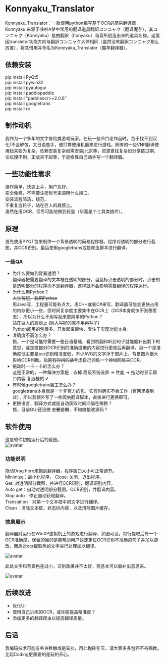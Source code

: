 # Konnyaku_Translator
Konnyaku_Translator：一款使用python编写基于OCR的简易翻译器  
Konnyaku 来源于哆啦A梦中常用的翻译道具翻訳コンニャク（翻译魔芋），其コンニャク（Konnyaku）是由翻訳（honyaku）谐音所创造出来的道具名称。这里因translator功能方向与翻訳コンニャク大体相同（虽然没有翻訳コンニャク那么厉害），将其借用并命名为Konnyaku_Translator（魔芋翻译器）。
## 依赖安装
pip install PyQt5  
pip install pywin32   
pip install pyautogui  
pip install paddlepaddle  
pip install "paddleocr>=2.0.6"  
pip install googletrans  
pip install re  
## 制作动机
我作为一个多年的文字冒险类游戏玩家。在玩一些冷门老作品时，苦于找不到汉化/不会解包，又日语苦手，便打算使用机翻来进行游戏。网传的一些VNR翻译使用起来较为复杂，依赖安装复杂如需安装j北京等，资源查找复杂如分享链过期，论坛搜不到，正版买不起等，于是索性自己动手写一个翻译器。  
## 一些功能性需求
操作简单，快速上手，用户友好。  
完全免费，不需要注册账号来调用什么接口。  
安装流程简洁，规范。  
不重复造轮子，站在巨人的肩膀上。  
虽然在用OCR，但尽可能地做到轻量（毕竟是个工具类插件）。
## 原理
首先使用PYQT包来制作一个背景透明的简易程序框。程序对透明的部分进行截图，并OCR识别。最后使用googletrans或是爬虫脚本进行翻译。  
### 一些QA
* 为什么要做到背景透明？  
翻译器把需要翻译的文本框在透明的部分，当鼠标点击透明的部分时，点击的是透明部分的程序而不是翻译器，这样就不会影响需要翻译的程序运行。  
* 为什么用Python？  
~~人生苦短，我用Python~~  
用Java写，工程量可能有点大。用C++或者C#来写，翻译器可能会更快占用的内存更小一些，但时间复杂度主要集中在OCR上（OCR本身就快不到哪里去），所以为什么不用写起来更简单的Python？  
站在巨人的肩膀上 ~~(别人写好的就不用再写了)~~  
Python能用的包很多，开发起来很快，专注于实现功能本身。
* 准确度不高怎么办？  
额，一个是可能你需要一些日语基础，看到机翻和听到句子就能脑补出剩下的意思，或是直接对OCR识别的准确度低的内容进行更改后再翻译。另一个是准确度低主要是ocr识别精准度低，不少AVG的文字浮于图片上，背景图片很大影响OCR判断。后期~~有时间的话~~考虑自己训练一个神经网络来OCR。
* 拖动时一卡一卡的怎么办？  
这是正常的，一种解决方案是：去掉 高级系统设置 -> 性能 -> 拖动时显示窗口内容 复选框的 √ 
* 有时候googletrans罢工怎么办？  
googletrans本身就是一个非官方的包，它有时确实不会工作（官网里提到过），所以我额外写了一些爬虫翻译脚本，直接进行更换即可。
* 更换语言，翻译方式或是自动获取时间间隔在哪换？  
额，目前GUI还没做 ~~主要是懒~~，不如直接改源码？ 
## 软件使用
这是软件初始运行后的截图。  
![avatar](https://upload.cc/i1/2021/07/06/7Sulo1.png)
### 功能说明  
拖动Drag here来拖到翻译器，程序窗口大小可正常调节。  
Minimize：最小化程序。
Close: 关闭、退出程序。  
Get: 对透明部分截图，并进行OCR识别，翻译识别内容。  
Auto get：自动对透明部分截图，OCR识别，并翻译内容。  
Stop auto：停止自动获取翻译。  
Translation：对第一个文本框中的文字进行翻译。  
Clean：清除文本框，状态栏内容，以及清除图片缓存。
### 效果展示  

翻译器对运行在WinXP虚拟机上的游戏进行翻译，如图可见，每行提取后有一个OCR准确度，保留的目的是能帮助用户快速定位OCR识别不准确的句子并加以更改，而后对ocr提取后的文字进行处理加以翻译。  
  
![avatar](https://upload.cc/i1/2021/07/06/tivSez.png) 
  
此处文字和背景色差过小，识别效果并不太好，但基本可以脑补出意思来。  
  
![avatar](https://upload.cc/i1/2021/07/06/3QMhOI.png)  
## 后续改进
* 优化UI
* 使用自己训练的OCR，或许能提高精准度？
* 添加更多的翻译爬虫以提高翻译质量。
## 后话
我编码技术可能有些许稚嫩或是笨拙，再此抛砖引玉，请大家多多包涵不吝赐教。比起Coding更重要的是玩的开心。

